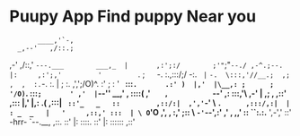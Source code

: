 # Puupy App Find puppy Near you
           ____,'`-, 
      _,--'   ,/::.; 
   ,-'       ,/::,' `---.___        ___,_ 
   |       ,:';:/        ;'"`;"`--./ ,-^.;--. 
   |:     ,:';,'         '         `.   ;`   `-. 
    \:.,:::/;/ -:.                   `  | `     `-. 
     \:::,'//__.;  ,;  ,  ,  :.`-.   :. |  ;       :. 
      \,',';/O)^. :'  ;  :   '__` `  :::`.       .:' ) 
      |,'  |\__,: ;      ;  '/O)`.   :::`;       ' ,' 
           |`--''            \__,' , ::::(       ,' 
           `    ,            `--' ,: :::,'\   ,-' 
            | ,;         ,    ,::'  ,:::   |,' 
            |,:        .(          ,:::|   ` 
            ::'_   _   ::         ,::/:| 
           ,',' `-' \   `.      ,:::/,:| 
          | : _  _   |   '     ,::,' ::: 
          | \ O`'O  ,',   ,    :,'   ;:: 
           \ `-'`--',:' ,' , ,,'      :: 
            ``:.:.__   ',-','        ::' 
    -hrr-      `--.__, ,::.         ::' 
                   |:  ::::.       ::' 
                   |:  ::::::    ,::'